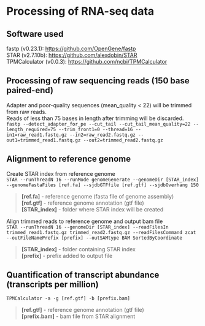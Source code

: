 # Processing of RNA-seq data  
## Software used
fastp (v0.23.1): https://github.com/OpenGene/fastp  
STAR (v2.7.10b): https://github.com/alexdobin/STAR  
TPMCalculator (v0.0.3): https://github.com/ncbi/TPMCalculator  

## Processing of raw sequencing reads (150 base paired-end)  
Adapter and poor-quality sequences (mean_quality < 22) will be trimmed from raw reads.  
Reads of less than 75 bases in length after trimming will be discarded.  
`fastp --detect_adapter_for_pe --cut_tail --cut_tail_mean_quality=22 --length_required=75 --trim_front1=0 --thread=16 --in1=raw_read1.fastq.gz --in2=raw_read2.fastq.gz --out1=trimmed_read1.fastq.gz --out2=trimmed_read2.fastq.gz`  

## Alignment to reference genome  
Create STAR index from reference genome  
`STAR --runThreadN 16 --runMode genomeGenerate --genomeDir [STAR_index] --genomeFastaFiles [ref.fa] --sjdbGTFfile [ref.gtf] --sjdbOverhang 150`  
> **[ref.fa]** - reference genome (fasta file of genome assembly)  
> **[ref.gtf]** - reference genome annotation (gtf file)  
> **[STAR_index]** - folder where STAR index will be created  

Align trimmed reads to reference genome and output bam file  
`STAR --runThreadN 16 --genomeDir [STAR_index] --readFilesIn trimmed_read1.fastq.gz trimmed_read2.fastq.gz --readFilesCommand zcat --outFileNamePrefix [prefix] --outSAMtype BAM SortedByCoordinate`  
> **[STAR_index]** - folder containing STAR index  
> **[prefix]** - prefix added to output file  

## Quantification of transcript abundance (transcripts per million)  
`TPMCalculator -a -g [ref.gtf] -b [prefix.bam]`  
> **[ref.gtf]** - reference genome annotation (gtf file)  
> **[prefix.bam]** - bam file from STAR alignment  
